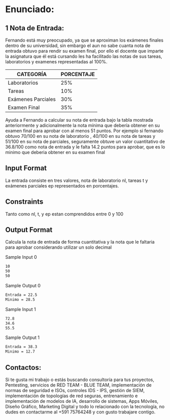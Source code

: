 # Enunciado:
## 1 Nota de Entrada:
Fernando está muy preocupado, ya que se aproximan los exámenes finales dentro de su universidad, sin embargo el aun no sabe cuanta nota de entrada obtuvo para rendir su examen final, por ello el docente que imparte la asignatura que él está cursando les ha facilitado las notas de sus tareas, laboratorios y examenes representadas al 100%.

| CATEGORÍA            | PORCENTAJE |
|---------------------|-------------|
| Laboratorios         | 25%         |
| Tareas               | 10%         |
| Exámenes Parciales   | 30%         |
| Examen Final         | 35%         |

Ayuda a Fernando a calcular su nota de entrada bajo la tabla mostrada anteriormente y adicionalmente la nota mínima que debería obtener en su examen final para aprobar con al menos 51 puntos. Por ejemplo si fernando obtuvo 70/100 en su nota de laboratorio , 40/100 en su nota de tareas y 51/100 en su nota de parciales, seguramente obtuve un valor cuantitativo de 36.8/100 como nota de entrada y le falta 14.2 puntos para aprobar, que es lo minimo que deberia obtener en su examen final

## Input Format
La entrada consiste en tres valores, nota de laboratorio nl, tareas t y exámenes parciales ep representados en porcentajes.

## Constraints
Tanto como nl, t, y ep estan comprendidos entre 0 y 100

## Output Format
Calcula la nota de entrada de forma cuantitativa y la nota que le faltaria para aprobar considerando utilizar un solo decimal

Sample Input 0
```bash
10
50
50
```

Sample Output 0
```bash
Entrada = 22.5
Minimo = 28.5
```

Sample Input 1
```bash
72.8
34.6
55.5
```

Sample Output 1
```bash
Entrada = 38.3
Minimo = 12.7
```

## Contactos:
Si te gusta mi trabajo o estás buscando consultoría para tus proyectos, Pentesting, servicios de RED TEAM - BLUE TEAM, implementación de normas de seguridad e ISOs, controles IDS - IPS, gestión de SIEM, implementación de topologías de red seguras, entrenamiento e implementación de modelos de IA, desarrollo de sistemas, Apps Móviles, Diseño Gráfico, Marketing Digital y todo lo relacionado con la tecnología, no dudes en contactarme al +591 75764248 y con gusto trabajare contigo.

